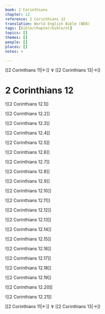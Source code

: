 ```yaml
---
book: 2 Corinthians
chapter: 12
reference: 2 Corinthians 12
translation: World English Bible (WEB)
tags: [bible/chapter/bible/nt]
topics: []
themes: []
people: []
places: []
notes: >
  
---
```


[[2 Corinthians 11|<-]] ✞ [[2 Corinthians 13|->]]

# 2 Corinthians 12

![[2 Corinthians 12.1]]

![[2 Corinthians 12.2]]

![[2 Corinthians 12.3]]

![[2 Corinthians 12.4]]

![[2 Corinthians 12.5]]

![[2 Corinthians 12.6]]

![[2 Corinthians 12.7]]

![[2 Corinthians 12.8]]

![[2 Corinthians 12.9]]

![[2 Corinthians 12.10]]

![[2 Corinthians 12.11]]

![[2 Corinthians 12.12]]

![[2 Corinthians 12.13]]

![[2 Corinthians 12.14]]

![[2 Corinthians 12.15]]

![[2 Corinthians 12.16]]

![[2 Corinthians 12.17]]

![[2 Corinthians 12.18]]

![[2 Corinthians 12.19]]

![[2 Corinthians 12.20]]

![[2 Corinthians 12.21]]

[[2 Corinthians 11|<-]] ✞ [[2 Corinthians 13|->]]
